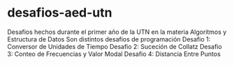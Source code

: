 # desafios-aed-utn
Desafios hechos durante el primer año de la UTN en la materia Algoritmos y Estructura de Datos
Son distintos desafios de programación
Desafio 1: Conversor de Unidades de Tiempo
Desafio 2: Suceción de Collatz
Desafio 3: Conteo de Frecuencias y Valor Modal
Desafio 4: Distancia Entre Puntos
